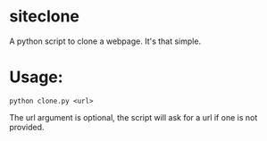 # siteclone
A python script to clone a webpage. It's that simple.

# Usage:

`python clone.py <url>`

The url argument is optional, the script will ask for a url if one is not provided.
